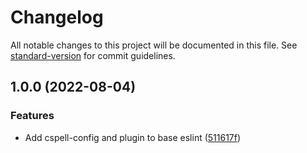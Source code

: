 # Changelog

All notable changes to this project will be documented in this file. See [standard-version](https://github.com/conventional-changelog/standard-version) for commit guidelines.

## 1.0.0 (2022-08-04)


### Features

* Add cspell-config and plugin to base eslint ([511617f](https://github.com/act-org/configs/commit/511617f2361f7f5d9d6f0e4d130ade51135f3e39))
